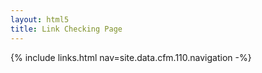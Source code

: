```yaml
---
layout: html5
title: Link Checking Page
---
```

{% include links.html nav=site.data.cfm.110.navigation -%}
